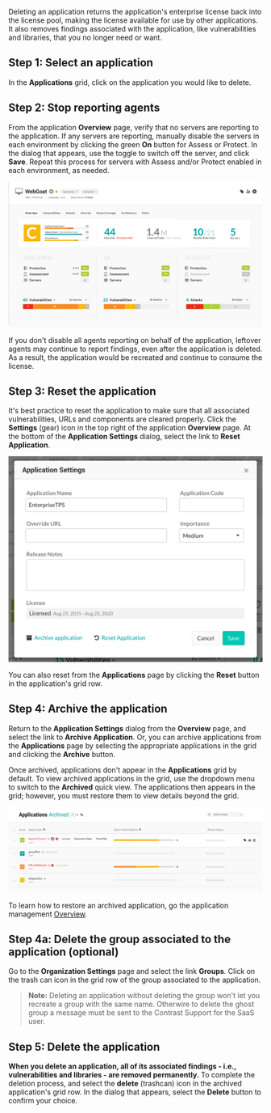 <!--
title: "Deleting An Application"
description: "Instructions on how to delete an application"
tags: "user manage ui application delete"
-->


Deleting an application returns the application's enterprise license back into the license pool, making the license available for use by other applications. It also removes findings associated with the application, like vulnerabilities and libraries, that you no longer need or want.

## Step 1: Select an application

In the **Applications** grid, click on the application you would like to delete. 

## Step 2: Stop reporting agents

From the application **Overview** page, verify that no servers are reporting to the application. If any servers are reporting, manually disable the servers in each environment by clicking the green **On** button for Assess or Protect. In the dialog that appears, use the toggle to switch off the server, and click **Save**. Repeat this process for servers with Assess and/or Protect enabled in each environment, as needed. 

<a href="assets/images/App-overview.png" rel="lightbox" title="Disable servers in the application's Overview page"><img class="thumbnail" src="assets/images/App-overview.png"/></a>

If you don't disable all agents reporting on behalf of the application, leftover agents may continue to report findings, even after the application is deleted. As a result, the application would be recreated and continue to consume the license. 

## Step 3: Reset the application

It's best practice to reset the application to make sure that all associated vulnerabilities, URLs and components are cleared properly. Click the **Settings** (gear) icon in the top right of the application **Overview** page. At the bottom of the **Application Settings** dialog, select the link to **Reset Application**.

<a href="assets/images/Application-settings-dialog.png" rel="lightbox" title="Reset an application in the Application Settings dialog"><img class="thumbnail" src="assets/images/Application-settings-dialog.png"/></a>

You can also reset from the **Applications** page by clicking the **Reset** button in the application's grid row.

## Step 4: Archive the application

Return to the **Application Settings** dialog from the **Overview** page, and select the link to **Archive Application**. Or, you can archive applications from the **Applications** page by selecting the appropriate applications in the grid and clicking the **Archive** button.

Once archived, applications don't appear in the **Applications** grid by default. To view archived applications in the grid, use the dropdown menu to switch to the **Archived** quick view. The applications then appears in the grid; however, you must restore them to view details beyond the grid. 

<a href="assets/images/Delete-applications.png" rel="lightbox" title="Archive applications before you delete them"><img class="thumbnail" src="assets/images/Delete-applications.png"/></a>

To learn how to restore an archived application, go the application management [Overview](user-appsmanage.html#overview). 

## Step 4a: Delete the group associated to the application (optional)

Go to the **Organization Settings** page and select the link **Groups**.  Click on the trash can icon in the grid row of the group associated to the application.

> **Note:** Deleting an application without deleting the group won't let you recreate a group with the same name.  Otherwire to delete  the ghost group a message must be sent to the Contrast Support for the SaaS user.

## Step 5: Delete the application

**When you delete an application, all of its associated findings - i.e., vulnerabilities and libraries - are removed permanently.** To complete the deletion process, and select the **delete** (trashcan) icon in the archived application's grid row. In the dialog that appears, select the **Delete** button to confirm your choice. 

